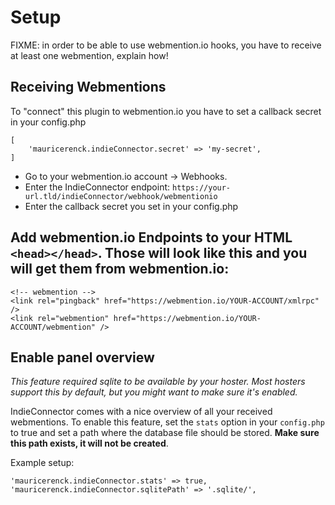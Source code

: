 # Setup


FIXME: in order to be able to use webmention.io hooks, you have to receive at least one webmention, explain how!
## Receiving Webmentions

To "connect" this plugin to webmention.io you have to set a callback secret in your config.php

```
[
    'mauricerenck.indieConnector.secret' => 'my-secret',
]
```

- Go to your webmention.io account -> Webhooks.
- Enter the IndieConnector endpoint: `https://your-url.tld/indieConnector/webhook/webmentionio`
- Enter the callback secret you set in your config.php

## Add webmention.io Endpoints to your HTML `<head></head>`. Those will look like this and you will get them from webmention.io:

```
<!-- webmention -->
<link rel="pingback" href="https://webmention.io/YOUR-ACCOUNT/xmlrpc" />
<link rel="webmention" href="https://webmention.io/YOUR-ACCOUNT/webmention" />
```

## Enable panel overview

*This feature required sqlite to be available by your hoster. Most hosters support this by default, but you might want to make sure it's enabled.*

IndieConnector comes with a nice overview of all your received webmentions. To enable this feature, set the `stats` option in your `config.php` to true and set a path where the database file should be stored. **Make sure this path exists, it will not be created**.

Example setup:
```
'mauricerenck.indieConnector.stats' => true,
'mauricerenck.indieConnector.sqlitePath' => '.sqlite/',
```
